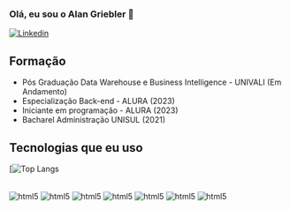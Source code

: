 ### Olá, eu sou o Alan Griebler 👋

[![Linkedin](https://img.shields.io/badge/LinkedIn-0077B5?style=for-the-badge&logo=linkedin&logoColor=white)](https://www.linkedin.com/in/alangriebler/)

## Formação

- Pós Graduação Data Warehouse e Business Intelligence - UNIVALI (Em Andamento)
- Especialização Back-end - ALURA (2023)
- Iniciante em programação - ALURA (2023)
- Bacharel Administração UNISUL (2021)


## Tecnologias que eu uso

[![Top Langs](https://github-readme-stats.vercel.app/api/top-langs/?username=Alanzzera&theme=blue-green)



<div style="display: inline-block"><br/>
    <img align="center" alt="html5" src="https://img.shields.io/badge/MySQL-00000F?style=for-the-badge&logo=mysql&logoColor=white" />
    <img align="center" alt="html5" src="https://img.shields.io/badge/Oracle-F80000?style=for-the-badge&logo=Oracle&logoColor=white" />
    <img align="center" alt="html5" src="https://img.shields.io/badge/Python-3776AB?style=for-the-badge&logo=python&logoColor=white" />
    <img align="center" alt="html5" src="https://img.shields.io/badge/Java-ED8B00?style=for-the-badge&logo=openjdk&logoColor=white" />
    <img align="center" alt="html5" src="https://img.shields.io/badge/HTML5-E34F26?style=for-the-badge&logo=html5&logoColor=white" />
    <img align="center" alt="html5" src="https://img.shields.io/badge/CSS3-1572B6?style=for-the-badge&logo=css3&logoColor=white" />
    <img align="center" alt="html5" src="https://img.shields.io/badge/JavaScript-F7DF1E?style=for-the-badge&logo=javascript&logoColor=black" />

</div><br/>
